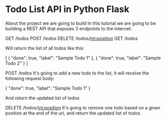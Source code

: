 # Todo List API in Python Flask

About the project we are going to build
In this tutorial we are going to be building a REST API that exposes 3 endpoints to the internet:

GET /todos
POST /todos
DELETE /todos/<int:position>
GET /todos

Will return the list of all todos like this:

[
    {
        "done": true,
        "label": "Sample Todo 1"
    },
    {
        "done": true,
        "label": "Sample Todo 2"
    }
]

POST /todos
It's going to add a new todo to the list, it will receive the following request body:

{
    "done": true,
    "label": "Sample Todo 1"
}

And return the updated list of todos

DELETE /todos/<int:position>
It's going to remove one todo based on a given position at the end of the url, and return the updated list of todos.
